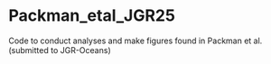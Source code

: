 # Packman_etal_JGR25
Code to conduct analyses and make figures found in Packman et al. (submitted to JGR-Oceans)
